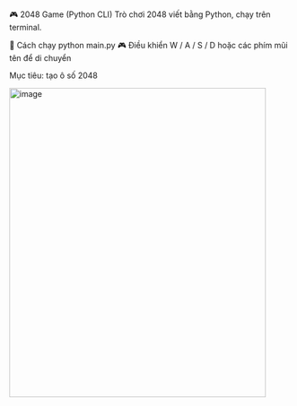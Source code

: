 🎮 2048 Game (Python CLI)
Trò chơi 2048 viết bằng Python, chạy trên terminal.

🚀 Cách chạy
python main.py
🎮 Điều khiển
W / A / S / D hoặc các phím mũi tên để di chuyển

Mục tiêu: tạo ô số 2048




<img width="457" height="552" alt="image" src="https://github.com/user-attachments/assets/bac6163c-e7fb-417a-bb5e-babe6b5099fe" />
